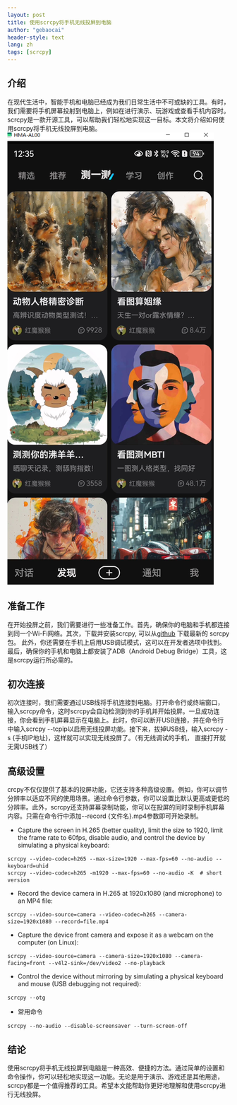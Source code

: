 ```yaml
---
layout: post
title: 使用scrcpy将手机无线投屏到电脑
author: "gebaocai"
header-style: text
lang: zh
tags: [scrcpy]
---
```


介绍
------
在现代生活中，智能手机和电脑已经成为我们日常生活中不可或缺的工具。有时，我们需要将手机屏幕投射到电脑上，例如在进行演示、玩游戏或查看手机内容时。scrcpy是一款开源工具，可以帮助我们轻松地实现这一目标。本文将介绍如何使用scrcpy将手机无线投屏到电脑。
![](/img/in-post/2024/scrcpy-screen-copy/scrcpy.png)

准备工作
------
在开始投屏之前，我们需要进行一些准备工作。首先，确保你的电脑和手机都连接到同一个Wi-Fi网络。其次，下载并安装scrcpy, 可以从[github](https://github.com/Genymobile/scrcpy/releases) 下载最新的 scrcpy包。 此外，你还需要在手机上启用USB调试模式，这可以在开发者选项中找到。最后，确保你的手机和电脑上都安装了ADB（Android Debug Bridge）工具，这是scrcpy运行所必需的。


初次连接
------
初次连接时，我们需要通过USB线将手机连接到电脑。打开命令行或终端窗口，输入scrcpy命令，这时scrcpy会自动检测到你的手机并开始投屏。一旦成功连接，你会看到手机屏幕显示在电脑上。此时，你可以断开USB连接，并在命令行中输入scrcpy --tcpip以启用无线投屏功能。接下来，拔掉USB线，输入scrcpy -s {手机IP地址}，这样就可以实现无线投屏了。（有无线调试的手机， 直接打开就无需USB线了）

高级设置
------
crcpy不仅仅提供了基本的投屏功能，它还支持多种高级设置。例如，你可以调节分辨率以适应不同的使用场景。通过命令行参数，你可以设置比默认更高或更低的分辨率。此外，scrcpy还支持屏幕录制功能，你可以在投屏的同时录制手机屏幕内容。只需在命令行中添加--record {文件名}.mp4参数即可开始录制。

* Capture the screen in H.265 (better quality), limit the size to 1920, limit the frame rate to 60fps, disable audio, and control the device by simulating a physical keyboard:
```
scrcpy --video-codec=h265 --max-size=1920 --max-fps=60 --no-audio --keyboard=uhid
scrcpy --video-codec=h265 -m1920 --max-fps=60 --no-audio -K  # short version
```

* Record the device camera in H.265 at 1920x1080 (and microphone) to an MP4 file:
```
scrcpy --video-source=camera --video-codec=h265 --camera-size=1920x1080 --record=file.mp4
```

* Capture the device front camera and expose it as a webcam on the computer (on Linux):
```
scrcpy --video-source=camera --camera-size=1920x1080 --camera-facing=front --v4l2-sink=/dev/video2 --no-playback
```

* Control the device without mirroring by simulating a physical keyboard and mouse (USB debugging not required):
```
scrcpy --otg
```

* 常用命令
```
scrcpy --no-audio --disable-screensaver --turn-screen-off
```

结论
------
使用scrcpy将手机无线投屏到电脑是一种高效、便捷的方法。通过简单的设置和命令操作，你可以轻松地实现这一功能。无论是用于演示、游戏还是其他用途，scrcpy都是一个值得推荐的工具。希望本文能帮助你更好地理解和使用scrcpy进行无线投屏。